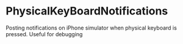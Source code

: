 PhysicalKeyBoardNotifications
=============================

Posting notifications on iPhone simulator when physical keyboard is pressed. Useful for debugging
